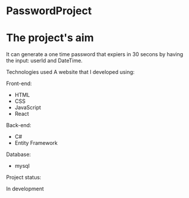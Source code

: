 # PasswordProject



# The project's aim
It can generate a one time password that expiers in 30 secons by having the input: userId and DateTime.

Technologies used
A website that I developed using:

Front-end:
- HTML
- CSS
- JavaScript
- React 

Back-end:
- C# 
- Entity Framework

Database:
- mysql


Project status:

In development
